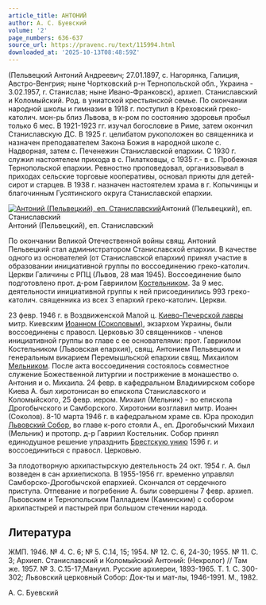 ```yaml
---
article_title: АНТОНИЙ
author: А. С. Буевский
volume: '2'
page_numbers: 636-637
source_url: https://pravenc.ru/text/115994.html
downloaded_at: '2025-10-13T08:48:59Z'
---
```


(Пельвецкий Антоний Андреевич; 27.01.1897, с. Нагорянка, Галиция, Австро-Венгрия; ныне Чортковский р-н Тернопольской обл., Украина - 3.02.1957, г. Станислав; ныне Ивано-Франковск), архиеп. Станиславский и Коломыйский. Род. в униатской крестьянской семье. По окончании народной школы и гимназии в 1918 г. поступил в Креховский греко-католич. мон-рь близ Львова, в к-ром по состоянию здоровья пробыл только 6 мес. В 1921-1923 гг. изучал богословие в Риме, затем окончил Станиславскую ДС. В 1925 г. целибатом рукоположен во священника и назначен преподавателем Закона Божия в народной школе с. Надворная, затем с. Печенежин Станиславской епархии. С 1930 г. служил настоятелем прихода в с. Пилатковцы, с 1935 г.- в с. Пробежная Тернопольской епархии. Ревностно проповедовал, организовывал в приходах сельские торговые кооперативы, основал приюты для детей-сирот и старцев. В 1938 г. назначен настоятелем храма в г. Копычинцы и благочинным Гусятинского округа Станиславской епархии.

[![Антоний (Пельвецкий), еп. Станиславский](https://pravenc.ru/data/225/448/1234/i200.jpg "Кликните для увеличения картинки")](https://pravenc.ru/data/225/448/1234/i400.jpg)Антоний (Пельвецкий), еп. Станиславский  
Антоний (Пельвецкий), еп. Станиславский

По окончании Великой Отечественной войны свящ. Антоний Пельвецкий стал администратором Станиславской епархии. В качестве одного из основателей (от Станиславской епархии) принял участие в образовании инициативной группы по воссоединению греко-католич. Церкви Галичины с РПЦ (Львов, 28 мая 1945). Воссоединение было подготовлено прот. д-ром Гавриилом [Костельником](https://pravenc.ru/text/Костельник.html). За 9 мес. деятельности инициативной группы к ней присоединились 993 греко-католич. священника из всех 3 епархий греко-католич. Церкви.

23 февр. 1946 г. в Воздвиженской Малой ц. [Киево-Печерской лавры](<https://pravenc.ru/text/Киево-Печерская лавра.html>) митр. Киевским [Иоанном (Соколовым)](<https://pravenc.ru/text/Иоанн (Соколов).html>), экзархом Украины, были воссоединены с правосл. Церковью 30 священников - членов инициативной группы во главе с ее основателями: прот. Гавриилом Костельником (Львовская епархия), свящ. Антонием Пельвецким и генеральным викарием Перемышльской епархии свящ. Михаилом [Мельником](https://pravenc.ru/text/Мельником.html). После акта воссоединения состоялось совместное служение Божественной литургии и пострижение в монашество о. Антония и о. Михаила. 24 февр. в кафедральном Владимирском соборе Киева А. был хиротонисан во епископа Станиславского и Коломыйского, 25 февр. иером. Михаил (Мельник) - во епископа Дрогобычского и Самборского. Хиротонии возглавил митр. Иоанн (Соколов). 8-10 марта 1946 г. в кафедральном храме св. Юра проходил [Львовский Собор](<https://pravenc.ru/text/Львовский Собор.html>), во главе к-рого стояли А., еп. Дрогобычский Михаил (Мельник) и протопр. д-р Гавриил Костельник. Собор принял единодушное решение упразднить [Брестскую унию](<https://pravenc.ru/text/Брестскую унию.html>) 1596 г. и воссоединиться с правосл. Церковью.

За плодотворную архипастырскую деятельность 24 окт. 1954 г. А. был возведен в сан архиепископа. В 1955-1956 гг. временно управлял Самборско-Дрогобычской епархией. Скончался от сердечного приступа. Отпевание и погребение А. были совершены 7 февр. архиеп. Львовским и Тернопольским Палладием (Каминским) с собором архипастырей и пастырей при большом стечении народа.

## Литература

ЖМП. 1946. № 4. С. 6; № 5. С.14, 15; 1954. № 12. С. 6, 24-30; 1955. № 11. С. 3; Архиеп. Станиславский и Коломыйский Антоний: (Некролог) // Там же. 1957. № 3. С.15-17;Мануил. Русские архиереи, 1893-1965. Т. 1. С. 300-302; Львовский церковный Собор: Док-ты и мат-лы, 1946-1991. М., 1982.

А. С. Буевский
